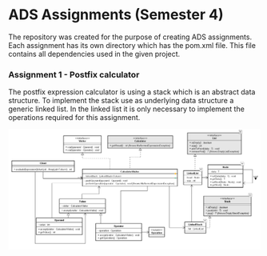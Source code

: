 # ADS Assignments (Semester 4)


<p>The repository was created for the purpose of creating ADS assignments. 
Each assignment has its own directory which has the pom.xml file. 
This file contains all dependencies used in the given project. </p>

<h3>Assignment 1 - Postfix calculator</h3>
<p>The postfix expression calculator is using a stack which is an abstract data structure. 
To implement the stack use as underlying data structure a generic linked list. 
In the linked list it is only necessary to implement the operations required for this assignment. 
</p>

<img src="https://github.com/BoomSoftware/ADS_Assignments/blob/master/Assignment1/calculatorClassDiagram.png" alt="calculatorClassDiagram" width=700 />
